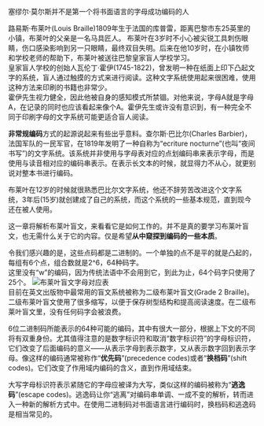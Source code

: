 塞缪尔·莫尔斯并不是第一个将书面语言的字母成功编码的人  

路易斯·布莱叶(Louis Braille)1809年生于法国的库普雷，距离巴黎市东25英里的小镇，布莱叶的父亲是一名马具匠人。
布莱叶在3岁时不小心被尖锐工具刺伤眼睛，伤口感染影响到另一只眼睛，最终双目失明。后来在他10岁时，在小镇牧师和学校老师的帮助下，布莱叶被送往巴黎皇家盲人学校学习。  
皇家盲人学校的创始人瓦伦丁·霍伊(1745-1822)，曾发明一种在纸面上印下凸起文字的系统，盲人通过触摸的方式来进行阅读。这种文字系统使用起来很困难，使用这种方法来印刷的书籍也非常少。  
霍伊先生视力健全，因此他被自身的感知模式所禁锢。对他来说，字母A就是字母A，在记录的同时也应该看起来像个A。霍伊先生或许没有意识到，有一种完全不同于印刷字母的文字系统可能更适合盲人阅读。

**非常规编码**方式的起源说起来有些出乎意料。查尔斯·巴比尔(Charles Barbier)，法国军队的一民军官，在1819年发明了一种自称为“ecriture nocturne”(也叫“夜间书写”)的文字系统。该系统并非使用与字母表对应的点划编码串来表示字母，而是使用与读音相对应的编码串表示。在表示长文本的时候，就显得力不从心，就更别说对整本书进行编码。  

布莱叶在12岁的时候就很熟悉巴比尔文字系统，他还不辞劳苦改进这个文字系统，3年后(15岁)就创建成了自己的系统，而这个系统的一些基本规范，直到现今还在被人使用。  

这一章将解析布莱叶盲文，来看看它是如何工作的。并不是真的要学习布莱叶盲文，也无需什么关于它的内容。仅是希望**从中窥探到编码的一些本质**。

令我们感兴趣的是，这些点码都是二进制的。一个单独的点不是平的就是凸起的，每组有6个点，组合数就是2^6，64种码字。  
这里没有“w”的编码，因为传统法语中不会用到它，到此为止，64个码字只使用了25个。
![布莱叶盲文字母对应表](https://img95.699pic.com/xsj/1g/qv/3n.jpg!/fw/700/watermark/url/L3hzai93YXRlcl9kZXRhaWwyLnBuZw/align/southeast)  
目前在英文出版物中最常用的盲文系统被称为二级布莱叶盲文(Grade 2 Braille)。二级布莱叶盲文使用了很多缩写，以便于保存树型结构和提高阅读速度。在二级布莱叶盲文里，没有任何码字会被浪费。  

6位二进制码所能表示的64种可能的编码，其中有很大一部分，根据上下文的不同将有双重身份。尤其值得注意的是数字标识符和取消“数字标识符”的字母标识符，它们改变了后面编码的意义——从表示字母到表示数字，又从表示数字回到表示字母。像这样的编码通常被称作“**优先码**”(precedence codes)或者“**换档码**”(shift codes)。它们改变了作用域内编码的含义，直到作用域结束。  

大写字母标识符表示紧随它的字母应被译为大写，类似这样的编码被称为“**逃逸码**”(escape codes)。逃逸码让你“逃离”对编码串单调、一成不变的解析，转而进入一种新的解析方式中。在使用二进制码对书面语言进行编码时，换档码和逃逸码是相当常见的。